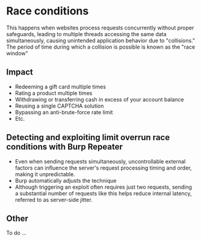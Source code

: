 # Race conditions

This happens when websites process requests concurrently without proper safeguards, leading to multiple threads accessing the same data simultaneously, 
causing unintended application behavior due to "collisions." The period of time during which a collision is possible is known as the "race window"

## Impact
- Redeeming a gift card multiple times
- Rating a product multiple times
- Withdrawing or transferring cash in excess of your account balance
- Reusing a single CAPTCHA solution
- Bypassing an anti-brute-force rate limit
- Etc.

## Detecting and exploiting limit overrun race conditions with Burp Repeater
- Even when sending requests simultaneously, uncontrollable external factors can influence the server's request processing timing and order, making it unpredictable.
- Burp automatically adjusts the technique
- Although triggering an exploit often requires just two requests, sending a substantial number of requests like this helps reduce internal latency, referred to as server-side jitter.

## Other
To do ...

